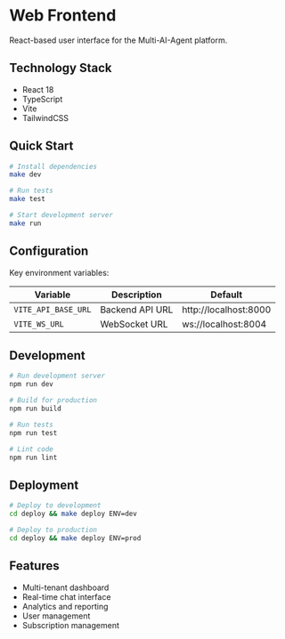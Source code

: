 # Web Frontend

React-based user interface for the Multi-AI-Agent platform.

## Technology Stack

- React 18
- TypeScript
- Vite
- TailwindCSS

## Quick Start

```bash
# Install dependencies
make dev

# Run tests
make test

# Start development server
make run
```

## Configuration

Key environment variables:

| Variable | Description | Default |
|----------|-------------|---------|
| `VITE_API_BASE_URL` | Backend API URL | http://localhost:8000 |
| `VITE_WS_URL` | WebSocket URL | ws://localhost:8004 |

## Development

```bash
# Run development server
npm run dev

# Build for production
npm run build

# Run tests
npm run test

# Lint code
npm run lint
```

## Deployment

```bash
# Deploy to development
cd deploy && make deploy ENV=dev

# Deploy to production
cd deploy && make deploy ENV=prod
```

## Features

- Multi-tenant dashboard
- Real-time chat interface
- Analytics and reporting
- User management
- Subscription management

